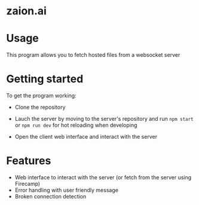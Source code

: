 # zaion.ai

# Usage

This program allows you to fetch hosted files from a websocket server  

# Getting started

To get the program working:

- Clone the repository

- Lauch the server by moving to the server's repository and run `npm start` or `npm run dev` for hot reloading when developing

- Open the client web interface and interact with the server

# Features

- Web interface to interact with the server (or fetch from the server using Firecamp)
- Error handling with user friendly message 
- Broken connection detection

